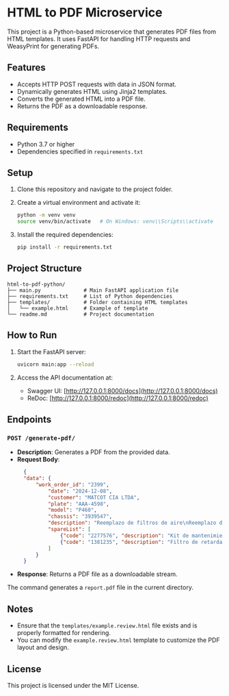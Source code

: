 # HTML to PDF Microservice

This project is a Python-based microservice that generates PDF files from HTML templates. It uses FastAPI for handling HTTP requests and WeasyPrint for generating PDFs.

## Features

- Accepts HTTP POST requests with data in JSON format.
- Dynamically generates HTML using Jinja2 templates.
- Converts the generated HTML into a PDF file.
- Returns the PDF as a downloadable response.

## Requirements

- Python 3.7 or higher
- Dependencies specified in `requirements.txt`

## Setup

1. Clone this repository and navigate to the project folder.

2. Create a virtual environment and activate it:
   ```bash
   python -m venv venv
   source venv/bin/activate   # On Windows: venv\\Scripts\\activate
   ```

3. Install the required dependencies:
   ```bash
   pip install -r requirements.txt
   ```

## Project Structure

```
html-to-pdf-python/
├── main.py              # Main FastAPI application file
├── requirements.txt     # List of Python dependencies
├── templates/           # Folder containing HTML templates
│   └── example.html     # Example of template
└── readme.md            # Project documentation
```

## How to Run

1. Start the FastAPI server:
   ```bash
   uvicorn main:app --reload
   ```

2. Access the API documentation at:
   - Swagger UI: [http://127.0.0.1:8000/docs](http://127.0.0.1:8000/docs)
   - ReDoc: [http://127.0.0.1:8000/redoc](http://127.0.0.1:8000/redoc)

## Endpoints

### `POST /generate-pdf/`

- **Description**: Generates a PDF from the provided data.
- **Request Body**:
  ```json
    {
    "data": {
        "work_order_id": "2399",
            "date": "2024-12-08",
            "customer": "MATCOT CIA LTDA",
            "plate": "AAA-4598",
            "model": "P460",
            "chassis": "3939547",
            "description": "Reemplazo de filtros de aire\nReemplazo de solenoide de APS\nReemplazo de filtro de secador",
            "spareList": [
                {"code": "2277576", "description": "Kit de mantenimientos", "quantity": "1"},
                {"code": "1381235", "description": "Filtro de retardador", "quantity": "1"}
            ]
        }
    }
  ```
- **Response**: Returns a PDF file as a downloadable stream.

The command generates a `report.pdf` file in the current directory.

## Notes

- Ensure that the `templates/example.review.html` file exists and is properly formatted for rendering.
- You can modify the `example.review.html` template to customize the PDF layout and design.

## License

This project is licensed under the MIT License.